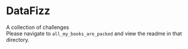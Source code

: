 DataFizz
========

A collection of challenges  
Please navigate to `all_my_books_are_packed` and view the readme in that directory.

